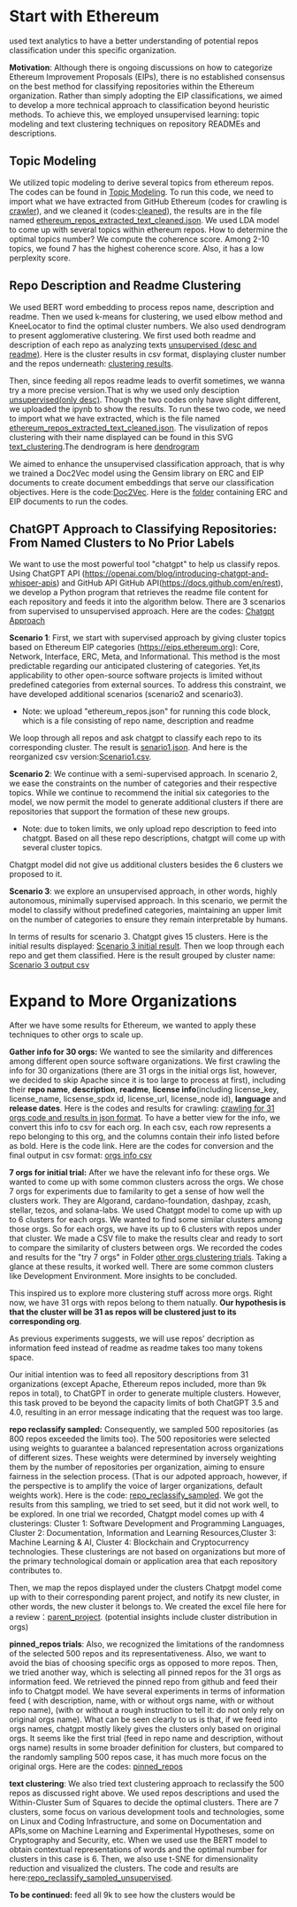 # Start with Ethereum 
used text analytics to have a better understanding of potential repos classification under this specific organization.

**Motivation**: Although there is ongoing discussions on how to categorize Ethereum Improvement Proposals (EIPs), there is no established consensus on the best method for classifying repositories within the Ethereum organization. Rather than simply adopting the EIP classifications, we aimed to develop a more technical approach to classification beyond heuristic methods. To achieve this, we employed unsupervised learning: topic modeling and text clustering techniques on repository READMEs and descriptions.

## Topic Modeling
 We utilized topic modeling to derive several topics from ethereum repos. The codes can be found in [Topic Modeling](https://www.dropbox.com/scl/fi/d1852g78rbtcggky5u27h/Topic_modeling.ipynb?rlkey=aas4t1mruf0vu7fsl3eeyl6tj&dl=0). To run this code, we need to import what we have extracted from GitHub Ethereum (codes for crawling is [crawler](https://www.dropbox.com/scl/fi/oenp67cz3b2bn8nnb9rse/crawler.py?rlkey=m9vht3padb8u84851vc2tood8&dl=0)), and we cleaned it (codes:[cleaned](https://www.dropbox.com/scl/fi/ff0ow3vfieetqd418q8uz/clean.py?rlkey=byjjk3jb1hgbdffku5n6ir8ws&dl=0)), the results are in the file named [ethereum_repos_extracted_text_cleaned.json](https://www.dropbox.com/scl/fi/moq9cd1ppfhl66bo3d99g/ethereum_repos.json?rlkey=uf38jgmtjiivqzo8hi47isznu&dl=0). We used LDA model to come up with several topics within ethereum repos. How to determine the optimal topics number? We compute the coherence score. Among 2-10 topics, we found 7 has the highest coherence score. Also, it has a low perplexity score. 


 ## Repo Description and Readme Clustering 
 We used BERT word embedding to process repos name, description and readme. Then we used k-means for clustering, we used elbow method and KneeLocator to find the optimal cluster numbers. We also used dendrogram to present agglomerative clustering. We first used both readme and description of each repo as analyzing texts [unsupervised (desc and readme)](https://www.dropbox.com/scl/fi/trwoo89mh8hc2hw52lt7h/unsupervised_-only_desc.ipynb?rlkey=xvooyqd4lwyrmm5rykij5p226&dl=0). Here is the cluster results in csv format, displaying cluster number and the repos underneath: [clustering results](https://www.dropbox.com/scl/fi/6b9lignrqih7k6zd06lqa/Clustering-Results-unsupervised-using-t-SNE-csv.csv?rlkey=cxakx8osdnkjaa0pvfxd0682d&dl=0).
 
 Then, since feeding all repos readme leads to overfit sometimes, we wanna try a more precise version.That is why we used only desciption [unsupervised(only desc)](https://www.dropbox.com/scl/fi/trwoo89mh8hc2hw52lt7h/unsupervised_-only_desc.ipynb?rlkey=xvooyqd4lwyrmm5rykij5p226&dl=0). Though the two codes only have slight different, we uploaded the ipynb to show the results. To run these two code, we need to import what we have extracted, which is the file named [ethereum_repos_extracted_text_cleaned.json](https://www.dropbox.com/scl/fi/moq9cd1ppfhl66bo3d99g/ethereum_repos.json?rlkey=uf38jgmtjiivqzo8hi47isznu&dl=0). The visulization of repos clustering with their name displayed can be found in this SVG [text_clustering](https://www.dropbox.com/scl/fi/vtj90cjawe16gekaxcaqn/textdata-1-1.pdf?rlkey=y7arov7mqmqp3joytaznnycmt&dl=0).The dendrogram is here [dendrogram](https://www.dropbox.com/scl/fi/p5l5zmvlrxrwu535773vf/Dendrogram-1.pdf?rlkey=e21aklbp4s0cbpal2ucrs7yw3&dl=0)




 We aimed to enhance the unsupervised classification approach, that is why we trained a Doc2Vec model using the Gensim library on ERC and EIP documents to create document embeddings that serve our classification objectives. Here is the code:[Doc2Vec](https://www.dropbox.com/scl/fi/1q1s4z7ys9ldwo6m63bvv/doc2vec.py?rlkey=z0yu5z2deeu9s6szh4k2c6bjd&dl=0). Here is the [folder](https://www.dropbox.com/scl/fo/h5mthfaptplxdnk2ebjwm/AJ5go2TyT2YeOo7fza_FekE?rlkey=ruyvrc9lbkpj4ti0e71ia16qu&dl=0) containing ERC and EIP documents to run the codes. 


## ChatGPT Approach to Classifying Repositories: From Named Clusters to No Prior Labels
We want to use the most powerful tool "chatgpt" to help us classify repos.
Using ChatGPT API (https://openai.com/blog/introducing-chatgpt-and-whisper-apis) and GitHub API GitHub API(https://docs.github.com/en/rest), we develop a Python program that retrieves the readme file content for each repository and feeds it into the algorithm below.
There are 3 scenarios from supervised to unsupervised approach. Here are the codes: [Chatgpt Approach](https://www.dropbox.com/scl/fi/zxzldsc6qrl70y43r5py1/chatgpt_approach.ipynb?rlkey=iscif9x5fojk857tnup7wvxi6&dl=0)

**Scenario 1**: 
First, we start with supervised approach by giving cluster topics based on
Ethereum EIP categories (https://eips.ethereum.org): Core, Network, Interface, ERC, Meta,
and Informational. This method is the most predictable regarding our anticipated clustering of categories. Yet,its applicability to other open-source software projects is limited without predefined categories from external sources. To address this constraint, we have developed additional scenarios (scenario2 and scenario3).
* Note: we upload "ethereum_repos.json" for running this code block, which is a file
consisting of repo name, description and readme

We loop through all repos and ask chatgpt to classify each repo to its corresponding cluster.
The result is [senario1.json](https://www.dropbox.com/scl/fi/rv4pnff9tddubqehi4bko/senario1.json?rlkey=wlr8t9ubk9defz27j7s1u3j1b&dl=0). And here is the reorganized csv version:[Scenario1.csv](https://www.dropbox.com/scl/fi/h7w2bcvp1fekv4t0rfudy/Scenario1.csv?rlkey=76vftz4mdlhuccx3xlwnc3qbz&dl=0).


**Scenario 2**:
We continue with a semi-supervised approach. In scenario 2, we ease the
constraints on the number of categories and their respective topics. While we continue to
recommend the initial six categories to the model, we now permit the model to generate
additional clusters if there are repositories that support the formation of these new groups.
* Note: due to token limits, we only upload repo description to feed into chatgpt. Based on
all these repo descriptions, chatgpt will come up with several cluster topics.

Chatgpt model did not give us additional clusters besides the 6 clusters we proposed to it. 

**Scenario 3**:
we explore an unsupervised approach, in other words, highly autonomous,
minimally supervised approach. In this scenario, we permit the model to classify without
predefined categories, maintaining an upper limit on the number of categories to ensure
they remain interpretable by humans.

In terms of results for scenario 3. Chatgpt gives 15 clusters. Here is the initial results displayed: [Scenario 3 initial result](https://www.dropbox.com/scl/fi/0ug3nout96pzijgm6fssi/Scenario-3-initial-results.txt?rlkey=95wq3mx654r7effnfzvcv3deo&dl=0We). Then we loop through each repo and get them classified. Here is the result grouped by cluster name: [Scenario 3  output csv](https://www.dropbox.com/scl/fi/0ug3nout96pzijgm6fssi/Scenario-3-initial-results.txt?rlkey=95wq3mx654r7effnfzvcv3deo&dl=0)

# Expand to More Organizations 

After we have some results for Ethereum, we wanted to apply these techniques to other orgs to scale up.

**Gather info for 30 orgs:** We wanted to see the similarity and differences among different open source software organizations. We first crawling the info for 30 organizations (there are 31 orgs in the initial orgs list, however, we decided to skip Apache since it is too large to process at first), including their **repo name**, **description**, **readme**, **license info**(including license_key, license_name, licsense_spdx id, license_url, license_node id), **language** and **release dates**. Here is the codes and results for crawling: [crawling for 31 orgs code and results in json format](https://www.dropbox.com/scl/fo/htajucd61xfp6opv5hi6o/AJ6Wy7fYrdmGtdIlb8pUZKo?rlkey=8h3gnz9t8nux688imwpsi0pms&dl=0). To have a better view for the info, we convert this info to csv for each org. In each csv, each row represents a repo belonging to this org, and the columns contain their info listed before as bold. Here is the code link. Here are the codes for conversion and the final output in csv format: [orgs info csv](https://www.dropbox.com/scl/fo/ozuec0ahgx3iku91narfi/ABmRed5KudSnaSTJ5ugYMiU?rlkey=91rzh8zixpf5ky3sfad996y8x&dl=0)

**7 orgs for initial trial:** After we have the relevant info for these orgs. We wanted to come up with some common clusters across the orgs. We chose 7 orgs for experiments due to familarity to get a sense of how well the clusters work. They are Algorand, cardano-foundation, dashpay, zcash, stellar, tezos, and solana-labs. We used Chatgpt model to come up with up to 6 clusters for each orgs. We wanted to find some similar clusters among those orgs. So for each orgs, we have its up to 6 clusters with repos under that cluster. We made a CSV file to make the results clear and ready to sort to compare the similarity of clusters between orgs. We recorded the codes and results for the "try 7 orgs" in Folder [other orgs clustering trials](https://www.dropbox.com/scl/fo/mfvc63dmg4a2zmln7x6hn/AIZFj2l5495cHx_yJWGqJnU?rlkey=3hd6ki6ty2z3nar1zmxykmkw0&dl=0). Taking a glance at these results, it worked well. There are some common clusters like Development Environment. More insights to be concluded.

This inspired us to explore more clustering stuff across more orgs. Right now, we have 31 orgs with repos belong to them natually. **Our hypothesis is that the cluster will be 31 as repos will be clustered just to its corresponding org**. 

As previous experiments suggests, we will use repos' decription as information feed instead of readme as readme takes too many tokens space. 

Our initial intention was to feed all repository descriptions from 31 organizations (except Apache, Ethereum repos included, more than 9k repos in total), to ChatGPT in order to generate multiple clusters. However, this task proved to be beyond the capacity limits of both ChatGPT 3.5 and 4.0, resulting in an error message indicating that the request was too large. 

 
**repo reclassify sampled:** Consequently, we sampled 500 repositories (as 800 repos exceeded the limits too). The 500 repositories were selected using weights to guarantee a balanced representation across organizations of different sizes. These weights were determined by inversely weighting them by the number of repositories per organization, aiming to ensure fairness in the selection process. (That is our adpoted approach, however, if the perspective is to amplify the voice of larger organizations, default weights work). Here is the code: [repo_reclassify_sampled](https://www.dropbox.com/scl/fi/js5e0m3bkgr9ysmkpp8om/repo-_reclassify_sampled.py?rlkey=rv2suo96eum0sbabzbo5l6qcb&dl=0).  We got the results from this sampling, we tried to set seed, but it did not work well, to be explored. In one trial we recorded, Chatgpt model comes up with 4 clusterings: Cluster 1: Software Development and Programming Languages, Cluster 2: Documentation, Information and Learning Resources,Cluster 3: Machine Learning & AI, Cluster 4: Blockchain and Cryptocurrency technologies. These clusterings are not based on organizations but more of the primary technological domain or application area that each repository contributes to. 


Then, we map the repos displayed under the clusters Chatpgt model come up with to their corresponding parent project, and notify its new cluster, in other words, the new cluster it belongs to. We created the excel file here for a review：[parent_project](https://www.dropbox.com/scl/fi/qrrpp2a2vz7j9cdc6ovcp/parent_project.xlsx?rlkey=nbjaxmn0h95k3aq7eg8n1qshy&dl=0). (potential insights include cluster distribution in orgs)

**pinned_repos trials**: Also, we recognized the limitations of the randomness of the selected 500 repos and its representativeness. Also, we want to avoid the bias of choosing specific orgs as opposed to more repos. Then, we tried another way, which is selecting all pinned repos for the 31 orgs as information feed. We retrieved the pinned repo from github and feed their info to Chatgpt model. We have several experiments in terms of information feed (
with description, name, with or without orgs name, with or without repo name), (with or without a rough instruction to tell it: do not only rely on original orgs name). What can be seen clearly to us is that, if we feed into orgs names, chatgpt mostly likely gives the clusters only based on original orgs. It seems like the first trial (feed in repo name and description, without orgs name) results in some broader definition for clusters, but compared to the randomly sampling 500 repos case, it has much more focus on the original orgs. Here are the codes: [pinned_repos](https://www.dropbox.com/scl/fi/q1mz5sipm8l9aohhe0v0k/pinned_repos.ipynb?rlkey=qq82audcsqskrgttaxm5iakmj&dl=0)
 
**text clustering**: We also tried text clustering approach to reclassify the 500 repos as discussed right above. We used repos descriptions and used the Within-Cluster Sum of Squares to decide the optimal clusters. There are 7 clusters, some focus on various development tools and technologies, some on Linux and Coding Infrastructure, and some on Documentation and APIs,some on Machine Learning and Experimental Hypotheses, some on Cryptography and Security, etc. When we used use the BERT model to obtain contextual representations of words and the optimal number for clusters in this case is 6. Then, we also use t-SNE for dimensionality reduction and visualized the clusters. The code and results are here:[repo_reclassify_sampled_unsupervised](https://www.dropbox.com/scl/fi/z7npr9shdlar7z5lnbbhj/repo_reclassify_sampled_unsupervised.ipynb?rlkey=5gfnu4z0slj3v7mrvom1jsceh&dl=0).

**To be continued:** feed all 9k to see how the clusters would be










